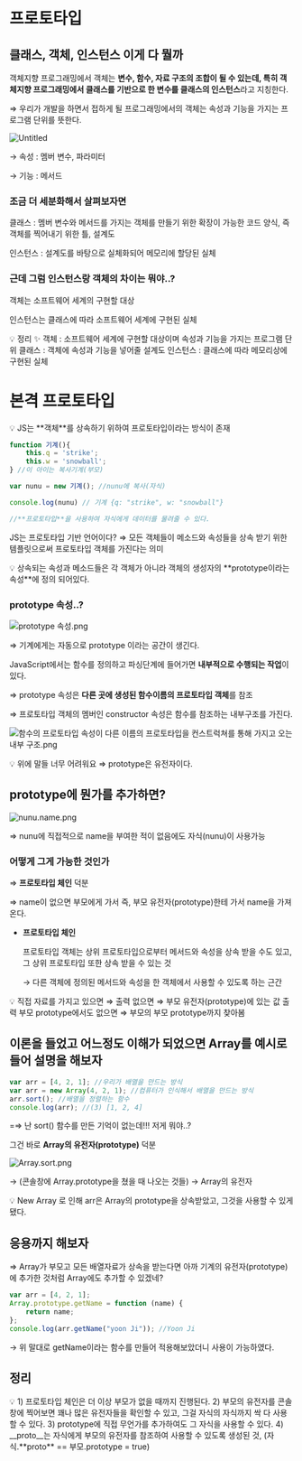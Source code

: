 # 프로토타입

## 클래스, 객체, 인스턴스 이게 다 뭘까

객체지향 프로그래밍에서 객체는 **변수, 함수, 자료 구조의 조합이 될 수 있는데, 특히 객체지향 프로그래밍에서 클래스를 기반으로 한 변수를 클래스의 인스턴스**라고 지칭한다.

⇒ 우리가 개발을 하면서 접하게 될 프로그래밍에서의 객체는 속성과 기능을 가지는 프로그램 단위를 뜻한다.

![Untitled](https://s3-us-west-2.amazonaws.com/secure.notion-static.com/385d647f-4cb5-426b-b55f-fffeaeca742b/Untitled.png)

→ 속성 : 멤버 변수, 파라미터

→ 기능 : 메서드

### 조금 더 세분화해서 살펴보자면

클래스 : 멤버 변수와 메서드를 가지는 객체를 만들기 위한 확장이 가능한 코드 양식, 즉 객체를 찍어내기 위한 틀, 설계도

인스턴스 : 설계도를 바탕으로 실체화되어 메모리에 할당된 실체

### 근데 그럼 인스턴스랑 객체의 차이는 뭐야..?

객체는 소프트웨어 세계의 구현할 대상

인스턴스는 클래스에 따라 소프트웨어 세계에 구현된 실체

<aside> 💡 정리 ✨ 객체 : 소프트웨어 세계에 구현할 대상이며 속성과 기능을 가지는 프로그램 단위 클래스 : 객체에 속성과 기능을 넣어줄 설계도 인스턴스 : 클래스에 따라 메모리상에 구현된 실체

</aside>

# 본격 프로토타입

<aside> 💡 JS는 **객체**를 상속하기 위하여 프로토타입이라는 방식이 존재

</aside>

```jsx
function 기계(){
	this.q = 'strike';
	this.w = 'snowball';
} //이 아이는 복사기계(부모)

var nunu = new 기계(); //nunu에 복사(자식)

console.log(nunu) // 기계 {q: "strike", w: "snowball"}

//**프로토타입**을 사용하여 자식에게 데이터를 물려줄 수 있다. 
```

JS는 프로토타입 기반 언어이다? ⇒ 모든 객체들이 메소드와 속성들을 상속 받기 위한 템플릿으로써 프로토타입 객체를 가진다는 의미

<aside> 💡 상속되는 속성과 메소드들은 각 객체가 아니라 객체의 생성자의  **prototype이라는 속성**에 정의 되어있다.

</aside>

### prototype 속성..?

![prototype 속성.png](https://s3-us-west-2.amazonaws.com/secure.notion-static.com/f5dd9a49-154c-4364-8a8d-1048550c1f37/prototype_%EC%86%8D%EC%84%B1.png)

⇒ 기계에게는 자동으로 prototype 이라는 공간이 생긴다.

JavaScript에서는 함수를 정의하고 파싱단계에 들어가면 **내부적으로 수행되는 작업**이 있다.

⇒ prototype 속성은 **다른 곳에 생성된 함수이름의 프로토타입 객체**를 참조

⇒ 프로토타입 객체의 멤버인 constructor 속성은 함수를 참조하는 내부구조를 가진다.

![함수의 프로토타입 속성이 다른 이름의 프로토타입을 컨스트럭쳐를 통해 가지고 오는 내부 구조.png](https://s3-us-west-2.amazonaws.com/secure.notion-static.com/e19084ce-ef55-4baf-ab3e-40bb8dcdc9f8/%ED%95%A8%EC%88%98%EC%9D%98_%ED%94%84%EB%A1%9C%ED%86%A0%ED%83%80%EC%9E%85_%EC%86%8D%EC%84%B1%EC%9D%B4_%EB%8B%A4%EB%A5%B8_%EC%9D%B4%EB%A6%84%EC%9D%98_%ED%94%84%EB%A1%9C%ED%86%A0%ED%83%80%EC%9E%85%EC%9D%84_%EC%BB%A8%EC%8A%A4%ED%8A%B8%EB%9F%AD%EC%B3%90%EB%A5%BC_%ED%86%B5%ED%95%B4_%EA%B0%80%EC%A7%80%EA%B3%A0_%EC%98%A4%EB%8A%94_%EB%82%B4%EB%B6%80_%EA%B5%AC%EC%A1%B0.png)

<aside> 💡 위에 말들 너무 어려워요 ⇒ prototype은 유전자이다.

</aside>

## prototype에 뭔가를 추가하면?

![nunu.name.png](https://s3-us-west-2.amazonaws.com/secure.notion-static.com/1fd78e9d-6a6c-47cb-bc82-5e992d0a889e/nunu.name.png)

⇒ nunu에 직접적으로 name을 부여한 적이 없음에도 자식(nunu)이 사용가능

### 어떻게 그게 가능한 것인가

⇒ **프로토타입 체인** 덕분

⇒ name이 없으면 부모에게 가서 즉, 부모 유전자(prototype)한테 가서 name을 가져온다.

- **프로토타입 체인**

  프로토타입 객체는 상위 프로토타입으로부터 메서드와 속성을 상속 받을 수도 있고, 그 상위 프로토타입 또한 상속 받을 수 있는 것

  → 다른 객체에 정의된 메서드와 속성을 한 객체에서 사용할 수 있도록 하는 근간

<aside> 💡 직접 자료를 가지고 있으면 ⇒ 출력 없으면 ⇒ 부모 유전자(prototype)에 있는 값 출력 부모 prototype에서도 없으면 ⇒ 부모의 부모 prototype까지 찾아봄

</aside>

## 이론을 들었고 어느정도 이해가 되었으면 Array를 예시로 들어 설명을 해보자

```jsx
var arr = [4, 2, 1]; //우리가 배열을 만드는 방식
var arr = new Array(4, 2, 1); //컴퓨터가 인식해서 배열을 만드는 방식
arr.sort(); //배열을 정렬하는 함수
console.log(arr); //(3) [1, 2, 4] 
```

=⇒ 난 sort() 함수를 만든 기억이 없는데!!! 저게 뭐야..?

그건 바로 **Array의 유전자(prototype)** 덕분

![Array.sort.png](https://s3-us-west-2.amazonaws.com/secure.notion-static.com/f68c746a-9426-486f-98b1-8fc49bf45f44/Array.sort.png)

→ (콘솔창에 Array.prototype을 쳤을 때 나오는 것들) → Array의 유전자

<aside> 💡 New Array 로 인해 arr은 Array의 prototype을 상속받았고, 그것을 사용할 수 있게 됐다.

</aside>

## 응용까지 해보자

⇒ Array가 부모고 모든 배열자료가 상속을 받는다면 아까 기계의 유전자(prototype)에 추가한 것처럼 Array에도 추가할 수 있겠네?

```jsx
var arr = [4, 2, 1];
Array.prototype.getName = function (name) {
	return name;
};
console.log(arr.getName("yoon Ji")); //Yoon Ji
```

→ 위 말대로 getName이라는 함수를 만들어 적용해보았더니 사용이 가능하였다.

## 정리

<aside> 💡 1) 프로토타입 체인은 더 이상 부모가 없을 때까지 진행된다. 2) 부모의 유전자를 콘솔창에 찍어보면 꽤나 많은 유전자들을 확인할 수 있고, 그걸 자식의 자식까지 싹 다 사용할 수 있다. 3) prototype에 직접 무언가를 추가하여도 그 자식을 사용할 수 있다. 4) __proto__는 자식에게 부모의 유전자를 참조하여 사용할 수 있도록 생성된 것, (자식.**proto** == 부모.prototype = true)

</aside>